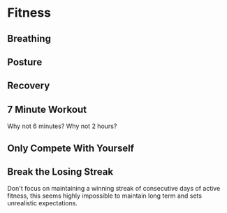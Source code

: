 # Fitness

## Breathing 

## Posture

## Recovery

## 7 Minute Workout
Why not 6 minutes? Why not 2 hours?

## Only Compete With Yourself 

## Break the Losing Streak
Don't focus on maintaining a winning streak of consecutive days of active fitness, this seems highly impossible to maintain long term and sets unrealistic expectations.